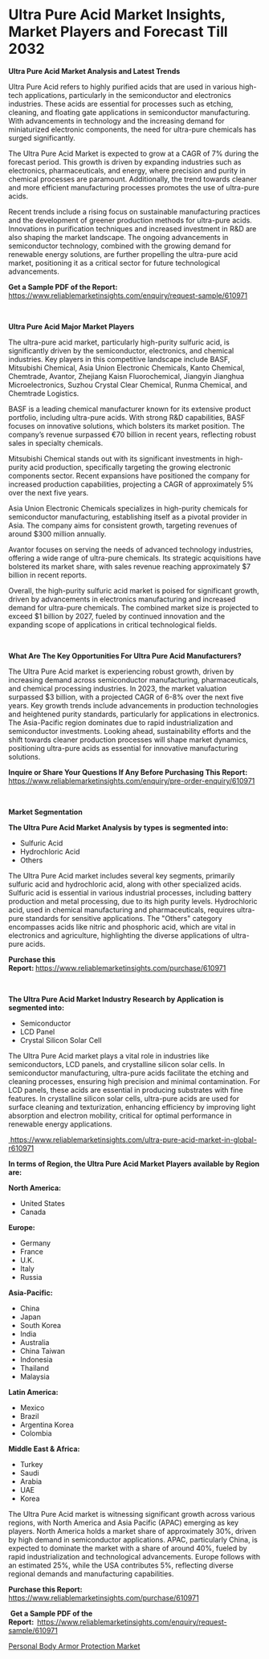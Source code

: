 <p><h1>Ultra Pure Acid Market Insights, Market Players and Forecast Till 2032</h1></p><p><strong>Ultra Pure Acid Market Analysis and Latest Trends</strong></p>
<p><p>Ultra Pure Acid refers to highly purified acids that are used in various high-tech applications, particularly in the semiconductor and electronics industries. These acids are essential for processes such as etching, cleaning, and floating gate applications in semiconductor manufacturing. With advancements in technology and the increasing demand for miniaturized electronic components, the need for ultra-pure chemicals has surged significantly.</p><p>The Ultra Pure Acid Market is expected to grow at a CAGR of 7% during the forecast period. This growth is driven by expanding industries such as electronics, pharmaceuticals, and energy, where precision and purity in chemical processes are paramount. Additionally, the trend towards cleaner and more efficient manufacturing processes promotes the use of ultra-pure acids.</p><p>Recent trends include a rising focus on sustainable manufacturing practices and the development of greener production methods for ultra-pure acids. Innovations in purification techniques and increased investment in R&D are also shaping the market landscape. The ongoing advancements in semiconductor technology, combined with the growing demand for renewable energy solutions, are further propelling the ultra-pure acid market, positioning it as a critical sector for future technological advancements.</p></p>
<p><strong>Get a Sample PDF of the Report:&nbsp;</strong> <a href="https://www.reliablemarketinsights.com/enquiry/request-sample/610971?utm_campaign=2636&utm_medium=2&utm_source=Github&utm_content=ia&utm_term=23032025&utm_id=ultra-pure-acid">https://www.reliablemarketinsights.com/enquiry/request-sample/610971</a></p>
<p>&nbsp;</p>
<p><strong>Ultra Pure Acid Major Market Players</strong></p>
<p><p>The ultra-pure acid market, particularly high-purity sulfuric acid, is significantly driven by the semiconductor, electronics, and chemical industries. Key players in this competitive landscape include BASF, Mitsubishi Chemical, Asia Union Electronic Chemicals, Kanto Chemical, Chemtrade, Avantor, Zhejiang Kaisn Fluorochemical, Jiangyin Jianghua Microelectronics, Suzhou Crystal Clear Chemical, Runma Chemical, and Chemtrade Logistics. </p><p>BASF is a leading chemical manufacturer known for its extensive product portfolio, including ultra-pure acids. With strong R&D capabilities, BASF focuses on innovative solutions, which bolsters its market position. The company’s revenue surpassed €70 billion in recent years, reflecting robust sales in specialty chemicals.</p><p>Mitsubishi Chemical stands out with its significant investments in high-purity acid production, specifically targeting the growing electronic components sector. Recent expansions have positioned the company for increased production capabilities, projecting a CAGR of approximately 5% over the next five years.</p><p>Asia Union Electronic Chemicals specializes in high-purity chemicals for semiconductor manufacturing, establishing itself as a pivotal provider in Asia. The company aims for consistent growth, targeting revenues of around $300 million annually.</p><p>Avantor focuses on serving the needs of advanced technology industries, offering a wide range of ultra-pure chemicals. Its strategic acquisitions have bolstered its market share, with sales revenue reaching approximately $7 billion in recent reports.</p><p>Overall, the high-purity sulfuric acid market is poised for significant growth, driven by advancements in electronics manufacturing and increased demand for ultra-pure chemicals. The combined market size is projected to exceed $1 billion by 2027, fueled by continued innovation and the expanding scope of applications in critical technological fields.</p></p>
<p>&nbsp;</p>
<p><strong>What Are The Key Opportunities For Ultra Pure Acid Manufacturers?</strong></p>
<p><p>The Ultra Pure Acid market is experiencing robust growth, driven by increasing demand across semiconductor manufacturing, pharmaceuticals, and chemical processing industries. In 2023, the market valuation surpassed $3 billion, with a projected CAGR of 6-8% over the next five years. Key growth trends include advancements in production technologies and heightened purity standards, particularly for applications in electronics. The Asia-Pacific region dominates due to rapid industrialization and semiconductor investments. Looking ahead, sustainability efforts and the shift towards cleaner production processes will shape market dynamics, positioning ultra-pure acids as essential for innovative manufacturing solutions.</p></p>
<p><strong>Inquire or Share Your Questions If Any Before Purchasing This Report:</strong> <a href="https://www.reliablemarketinsights.com/enquiry/pre-order-enquiry/610971?utm_campaign=2636&utm_medium=2&utm_source=Github&utm_content=ia&utm_term=23032025&utm_id=ultra-pure-acid">https://www.reliablemarketinsights.com/enquiry/pre-order-enquiry/610971</a></p>
<p>&nbsp;</p>
<p><strong>Market Segmentation</strong></p>
<p><strong>The Ultra Pure Acid Market Analysis by types is segmented into:</strong></p>
<p><ul><li>Sulfuric Acid</li><li>Hydrochloric Acid</li><li>Others</li></ul></p>
<p><p>The Ultra Pure Acid market includes several key segments, primarily sulfuric acid and hydrochloric acid, along with other specialized acids. Sulfuric acid is essential in various industrial processes, including battery production and metal processing, due to its high purity levels. Hydrochloric acid, used in chemical manufacturing and pharmaceuticals, requires ultra-pure standards for sensitive applications. The "Others" category encompasses acids like nitric and phosphoric acid, which are vital in electronics and agriculture, highlighting the diverse applications of ultra-pure acids.</p></p>
<p><strong>Purchase this Report:&nbsp;</strong><a href="https://www.reliablemarketinsights.com/purchase/610971?utm_campaign=2636&utm_medium=2&utm_source=Github&utm_content=ia&utm_term=23032025&utm_id=ultra-pure-acid">https://www.reliablemarketinsights.com/purchase/610971</a></p>
<p>&nbsp;</p>
<p><strong>The Ultra Pure Acid Market Industry Research by Application is segmented into:</strong></p>
<p><ul><li>Semiconductor</li><li>LCD Panel</li><li>Crystal Silicon Solar Cell</li></ul></p>
<p><p>The Ultra Pure Acid market plays a vital role in industries like semiconductors, LCD panels, and crystalline silicon solar cells. In semiconductor manufacturing, ultra-pure acids facilitate the etching and cleaning processes, ensuring high precision and minimal contamination. For LCD panels, these acids are essential in producing substrates with fine features. In crystalline silicon solar cells, ultra-pure acids are used for surface cleaning and texturization, enhancing efficiency by improving light absorption and electron mobility, critical for optimal performance in renewable energy applications.</p></p>
<p><a href="https://www.reliablemarketinsights.com/ultra-pure-acid-market-in-global-r610971?utm_campaign=2636&utm_medium=2&utm_source=Github&utm_content=ia&utm_term=23032025&utm_id=ultra-pure-acid">&nbsp;https://www.reliablemarketinsights.com/ultra-pure-acid-market-in-global-r610971</a></p>
<p><strong>In terms of Region, the Ultra Pure Acid Market Players available by Region are:</strong></p>
<p>
    <p> <strong> North America: </strong>
        <ul>
            <li>United States</li>
            <li>Canada</li>
        </ul>
        </p> 
    <p> <strong> Europe: </strong>
        <ul>
            <li>Germany</li>
            <li>France</li>
            <li>U.K.</li>
            <li>Italy</li>
            <li>Russia</li>
        </ul>
        </p> 
    <p> <strong> Asia-Pacific: </strong>
        <ul>
            <li>China</li>
            <li>Japan</li>
            <li>South Korea</li>
            <li>India</li>
            <li>Australia</li>
            <li>China Taiwan</li>
            <li>Indonesia</li>
            <li>Thailand</li>
            <li>Malaysia</li>
        </ul>
        </p> 
    <p> <strong> Latin America: </strong>
        <ul>
            <li>Mexico</li>
            <li>Brazil</li>
            <li>Argentina Korea</li>
            <li>Colombia</li>
        </ul>
        </p> 
    <p> <strong> Middle East & Africa: </strong>
        <ul>
            <li>Turkey</li>
            <li>Saudi</li>
            <li>Arabia</li>
            <li>UAE</li>
            <li>Korea</li>
        </ul>
    </p>
    </p>
<p><p>The Ultra Pure Acid market is witnessing significant growth across various regions, with North America and Asia Pacific (APAC) emerging as key players. North America holds a market share of approximately 30%, driven by high demand in semiconductor applications. APAC, particularly China, is expected to dominate the market with a share of around 40%, fueled by rapid industrialization and technological advancements. Europe follows with an estimated 25%, while the USA contributes 5%, reflecting diverse regional demands and manufacturing capabilities.</p></p>
<p><strong>Purchase this Report: </strong><a href="https://www.reliablemarketinsights.com/purchase/610971?utm_campaign=2636&utm_medium=2&utm_source=Github&utm_content=ia&utm_term=23032025&utm_id=ultra-pure-acid">https://www.reliablemarketinsights.com/purchase/610971</a></p>
<p>&nbsp;<strong>Get a Sample PDF of the Report:&nbsp;&nbsp;</strong><a href="https://www.reliablemarketinsights.com/enquiry/request-sample/610971?utm_campaign=2636&utm_medium=2&utm_source=Github&utm_content=ia&utm_term=23032025&utm_id=ultra-pure-acid">https://www.reliablemarketinsights.com/enquiry/request-sample/610971</a></p>
<p><strong></strong></p>
<p><p><a href="https://github.com/raeezkenedz/Market-Research-Report-List-1/blob/main/personal-body-armor-protection-market.md?utm_campaign=2636&utm_medium=2&utm_source=Github&utm_content=ia&utm_term=23032025&utm_id=ultra-pure-acid">Personal Body Armor Protection Market</a></p></p>